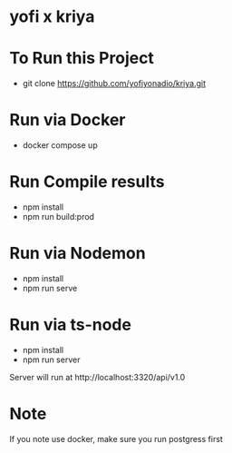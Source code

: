# yofi x kriya

# To Run this Project
- git clone https://github.com/yofiyonadio/kriya.git

# Run via Docker
- docker compose up

# Run Compile results
- npm install
- npm run build:prod

# Run via Nodemon
- npm install
- npm run serve

# Run via ts-node
- npm install
- npm run server



Server will run at http://localhost:3320/api/v1.0

# Note
If you note use docker, make sure you run postgress first
